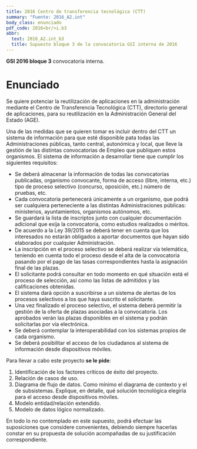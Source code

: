 ```yaml
---
title: 2016 Centro de transferencia tecnológica (CTT)
summary: "Fuente: 2016_A2.int"
body_class: enunciado
pdf_code: 2016<br/>i.b3
abbr:
  text: 2016_A2.int_b3
  title: Supuesto bloque 3 de la convocatoria GSI interna de 2016
---
```


**GSI 2016 bloque 3** convocatoria interna.

# Enunciado

Se quiere potenciar la reutilización de aplicaciones en la administración mediante el Centro de Transferencia Tecnológica (CTT), directorio general de aplicaciones, para su reutilización en la Administración General del Estado (AGE).

Una de las medidas que se quieren tomar es incluir dentro del CTT un sistema de información para que
esté disponible pata todas las Administraciones públicas, tanto central, autonómica y local, que lleve la gestión
de las distintas convocatorias de Empleo que publiquen estos organismos. El sistema de información a desarrollar tiene que cumplir los siguientes requisitos:

* Se deberá almacenar la información de todas las convocatorias publicadas, organismo convocante,
forma de acceso (libre, interna, etc.) tipo de proceso selectivo (concurso, oposición, etc.) número
de pruebas, etc.
* Cada convocatoria pertenecerá únicamente a un organismo, que podrá ser cualquiera perteneciente
a las distintas Administraciones públicas: ministerios, ayuntamientos, organismos autónomos, etc.
* Se guardará la lista de inscriptos junto con cualquier documentación adicional que exija la convocatoria, como estudios realizados o méritos.
* De acuerdo a la Ley 39/2015 se deberá tener en cuenta que los interesados no estarán obligados a
aportar documentos que hayan sido elaborados por cualquier Administración.
* La inscripción en el proceso selectivo se deberá realizar vía telemática, teniendo en cuenta todo el
proceso desde el alta de la convocatoria pasando por el pago de las tasas correspondientes hasta la
asignación final de las plazas.
* El solicitante podrá consultar en todo momento en qué situación está el proceso de selección, así
como las listas de admitidos y las calificaciones obtenidas.
* El sistema dará opción a suscribirse a un sistema de alertas de los procesos selectivos a los que haya
suscrito el solicitante.
* Una vez finalizado el proceso selectivo, el sistema deberá permitir la gestión de la oferta de plazas
asociadas a la convocatoria. Los aprobados verán las plazas disponibles en el sistema y podrán solicitarlas por vía electrónica.
* Se deberá contemplar la interoperabilidad con los sistemas propios de cada organismo.
* Se deberá posibilitar el acceso de los ciudadanos al sistema de información desde dispositivos móviles.

Para llevar a cabo este proyecto **se le pide**:

1. Identificación de los factores críticos de éxito del proyecto.
2. Relación de casos de uso.
3. Diagrama de flujo de datos. Como mínimo el diagrama de contexto y el de subsistemas. Explique,
en detalle, qué solución tecnológica elegiría para el acceso desde dispositivos móviles.
4. Modelo entidad/relación extendido.
5. Modelo de datos lógico normalizado.

En todo lo no contemplado en este supuesto, podrá efectuar las suposiciones que considere convenientes,
debiendo siempre hacerlas constar en su propuesta de solución acompañadas de su justificación correspondiente.
